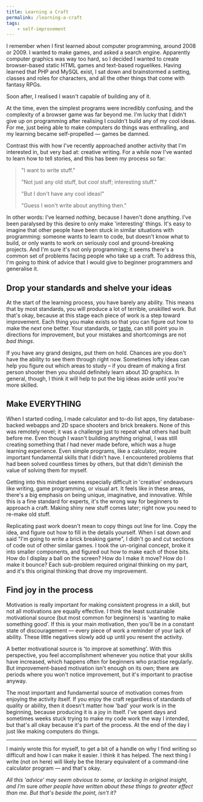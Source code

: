 ```yaml
---
title: Learning a Craft
permalink: /learning-a-craft
tags:
    - self-improvement
---
```


I remember when I first learned about computer programming, around 2008 or 2009.
I wanted to make games, and asked a search engine. Apparently computer graphics
was way too hard, so I decided I wanted to create browser-based static HTML
games and text-based roguelikes. Having learned that PHP and MySQL exist, I sat
down and brainstormed a setting, classes and roles for characters, and all the
other things that come with fantasy RPGs.

Soon after, I realised I wasn't capable of building any of it.

At the time, even the simplest programs were incredibly confusing, and the
complexity of a browser game was far beyond me. I'm lucky that I didn't give up
on programming after realising I couldn't build any of my cool ideas. For me,
just being able to make computers do things was enthralling, and my learning
became self-propelled &mdash; games be damned.

Contrast this with how I've recently approached another activity that I'm
interested in, but very bad at: creative writing. For a while now I've wanted to
learn how to tell stories, and this has been my process so far:

> "I want to write stuff."
>
>
> "Not just any old stuff, but *cool* stuff; interesting stuff."
>
>
> "But I don't have any cool ideas!"
>
>
> "Guess I won't write about anything then."

In other words: I've learned *nothing*, because I haven't done anything. I've
been paralysed by this desire to only make 'interesting' things. It's easy
to imagine that other people have been stuck in similar situations with
programming: someone wants to learn to code, but doesn't know what to build, or
only wants to work on seriously cool and ground-breaking projects. And I'm sure
it's not only programming; it seems there's a common set of problems facing
people who take up a craft. To address this, I'm going to think of advice that I
would give to beginner programmers and generalise it.

## Drop your standards and shelve your ideas

At the start of the learning process, you have barely any ability. This means
that by most standards, you will produce a lot of terrible, unskilled work. But
that's okay, because at this stage each piece of work is a step toward
improvement. Each thing you make exists so that you can figure out how to make
the *next* one better. Your standards, or
[taste](https://www.youtube.com/watch?v=X2wLP0izeJE), can still point you in
directions for improvement, but your mistakes and shortcomings are not *bad
things*.

If you have any grand designs, put them on hold. Chances are you don't have the
ability to see them through right now. Sometimes lofty ideas can help you figure
out which areas to study &ndash; if you dream of making a first person shooter then
you should definitely learn about 3D graphics. In general, though, I think it
will help to put the big ideas aside until you're more skilled.

## Make EVERYTHING

When I started coding, I made calculator and to-do list apps, tiny
database-backed webapps and 2D space shooters and brick breakers. None of this
was remotely novel; it was a challenge just to repeat what others had built
before me. Even though I wasn't building anything original, I was still creating
something that *I* had never made before, which was a huge learning experience.
Even simple programs, like a calculator, require important fundamental skills
that I didn't have. I encountered problems that had been solved countless times
by others, but that didn't diminish the value of solving them for myself.

Getting into this mindset seems especially difficult in 'creative' endeavours
like writing, game programming, or visual art. It feels like in these areas,
there's a big emphasis on being unique, imaginative, and innovative. While this
is a fine standard for experts, it's the wrong way for beginners to approach a
craft. Making shiny new stuff comes later; right now you need to re-make old
stuff.

Replicating past work doesn't mean to copy things out line for line. Copy the
idea, and figure out how to fill in the details yourself. When I sat down and
said "I'm going to write a brick breaking game", I didn't go and cut sections of
code out of other similar games. I took the un-original concept, broke it into
smaller components, and figured out how to make each of those bits. How do I
display a ball on the screen? How do I make it move? How do I make it bounce?
Each sub-problem required original thinking on my part, and it's this original
thinking that drove my improvement.

## Find joy in the process

Motivation is really important for making consistent progress in a skill, but
not all motivations are equally effective. I think the least sustainable
motivational source (but most common for beginners) is 'wanting to make
something good'. If this is your main motivation, then you'll be in a constant
state of discouragement &mdash; every piece of work a reminder of your lack of
ability. These little negatives slowly add up until you resent the activity.

A better motivational source is 'to improve at something'. With this
perspective, you feel accomplishment whenever you notice that your skills have
increased, which happens often for beginners who practise regularly. But
improvement-based motivation isn't enough on its own; there are periods where
you won't notice improvement, but it's important to practise anyway.

The most important and fundamental source of motivation comes from enjoying the
activity itself. If you enjoy the craft regardless of standards of quality or
ability, then it doesn't matter how 'bad' your work is in the beginning, because
producing it is a joy in itself. I've spent days and sometimes weeks stuck
trying to make my code work the way I intended, but that's all okay because it's
part of the process. At the end of the day I just like making computers do
things.

---

I mainly wrote this for myself, to get a bit of a handle on why I find writing
so difficult and how I can make it easier. I think it has helped. The next thing
I write (not on here) will likely be the literary equivalent of a command-line
calculator program &mdash; and that's okay.

*All this 'advice' may seem obvious to some, or lacking in original insight, and
I'm* sure *other people have written about these things to greater effect than me.
But that's beside the point, isn't it?*
